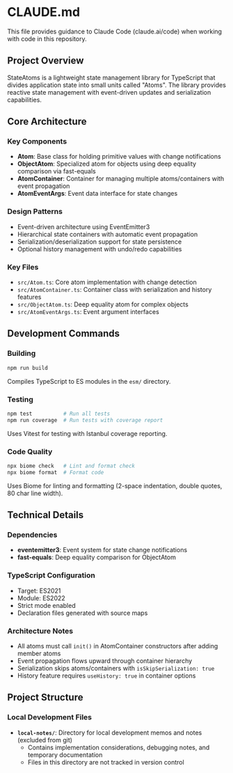 # CLAUDE.md

This file provides guidance to Claude Code (claude.ai/code) when working with code in this repository.

## Project Overview

StateAtoms is a lightweight state management library for TypeScript that divides application state into small units called "Atoms". The library provides reactive state management with event-driven updates and serialization capabilities.

## Core Architecture

### Key Components

- **Atom**: Base class for holding primitive values with change notifications
- **ObjectAtom**: Specialized atom for objects using deep equality comparison via fast-equals
- **AtomContainer**: Container for managing multiple atoms/containers with event propagation
- **AtomEventArgs**: Event data interface for state changes

### Design Patterns

- Event-driven architecture using EventEmitter3
- Hierarchical state containers with automatic event propagation
- Serialization/deserialization support for state persistence
- Optional history management with undo/redo capabilities

### Key Files

- `src/Atom.ts`: Core atom implementation with change detection
- `src/AtomContainer.ts`: Container class with serialization and history features
- `src/ObjectAtom.ts`: Deep equality atom for complex objects
- `src/AtomEventArgs.ts`: Event argument interfaces

## Development Commands

### Building
```bash
npm run build
```
Compiles TypeScript to ES modules in the `esm/` directory.

### Testing
```bash
npm test          # Run all tests
npm run coverage  # Run tests with coverage report
```
Uses Vitest for testing with Istanbul coverage reporting.

### Code Quality
```bash
npx biome check   # Lint and format check
npx biome format  # Format code
```
Uses Biome for linting and formatting (2-space indentation, double quotes, 80 char line width).

## Technical Details

### Dependencies
- **eventemitter3**: Event system for state change notifications
- **fast-equals**: Deep equality comparison for ObjectAtom

### TypeScript Configuration
- Target: ES2021
- Module: ES2022
- Strict mode enabled
- Declaration files generated with source maps

### Architecture Notes
- All atoms must call `init()` in AtomContainer constructors after adding member atoms
- Event propagation flows upward through container hierarchy
- Serialization skips atoms/containers with `isSkipSerialization: true`
- History feature requires `useHistory: true` in container options

## Project Structure

### Local Development Files
- **`local-notes/`**: Directory for local development memos and notes (excluded from git)
  - Contains implementation considerations, debugging notes, and temporary documentation
  - Files in this directory are not tracked in version control